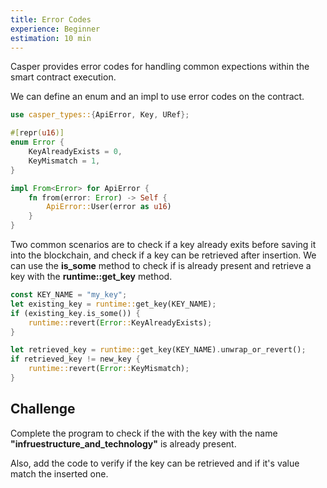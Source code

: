 ```yaml
---
title: Error Codes
experience: Beginner
estimation: 10 min
---
```


Casper provides error codes for handling common expections within the smart contract execution.

We can define an enum and an impl to use error codes on the contract.

```rust
use casper_types::{ApiError, Key, URef};

#[repr(u16)]
enum Error {
    KeyAlreadyExists = 0,
    KeyMismatch = 1,
}

impl From<Error> for ApiError {
    fn from(error: Error) -> Self {
        ApiError::User(error as u16)
    }
}
```

Two common scenarios are to check if a key already exits before saving it into the blockchain, and check if a key can be retrieved after insertion. We can use the **is_some** method to check if is already present and retrieve a key with the **runtime::get_key** method.

```rust
const KEY_NAME = "my_key";
let existing_key = runtime::get_key(KEY_NAME);
if (existing_key.is_some()) {
    runtime::revert(Error::KeyAlreadyExists);
}

let retrieved_key = runtime::get_key(KEY_NAME).unwrap_or_revert();
if retrieved_key != new_key {
    runtime::revert(Error::KeyMismatch);
}
```

## Challenge

Complete the program to check if the with the key with the name **"infruestructure_and_technology"** is already present.

Also, add the code to verify if the key can be retrieved and if it's value match the inserted one.
